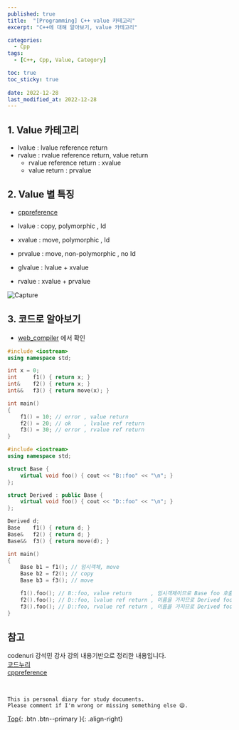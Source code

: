 ```yaml
---
published: true
title:  "[Programming] C++ value 카테고리"
excerpt: "C++에 대해 알아보기, value 카테고리"

categories:
  - Cpp
tags:
  - [C++, Cpp, Value, Category]

toc: true
toc_sticky: true
 
date: 2022-12-28
last_modified_at: 2022-12-28
---
```


## 1. Value 카테고리
- lvalue : lvalue reference return
- rvalue : rvalue reference return, value return
	- rvalue reference return : xvalue
	- value return : prvalue

## 2. Value 별 특징
- [cppreference](https://en.cppreference.com/w/cpp/language/value_category)
- lvalue  : copy, polymorphic	  , Id
- xvalue  : move, polymorphic	  , Id
- prvalue : move, non-polymorphic , no Id

- glvalue : lvalue + xvalue
- rvalue  : xvalue + prvalue

![Capture](https://user-images.githubusercontent.com/23397039/209789357-d5704d64-5924-4d3c-9a03-3eb9fad77e59.PNG)

## 3. 코드로 알아보기
- [web_compiler](https://godbolt.org/) 에서 확인

```cpp
#include <iostream>
using namespace std;

int x = 0;
int     f1() { return x; }
int&    f2() { return x; }
int&&   f3() { return move(x); }

int main()
{
    f1() = 10; // error , value return
    f2() = 20; // ok    , lvalue ref return
    f3() = 30; // error , rvalue ref return
}
```

```cpp
#include <iostream>
using namespace std;

struct Base {
    virtual void foo() { cout << "B::foo" << "\n"; }
};

struct Derived : public Base {
	virtual void foo() { cout << "D::foo" << "\n"; }
};

Derived d;
Base    f1() { return d; }
Base&   f2() { return d; }
Base&&  f3() { return move(d); }

int main()
{
    Base b1 = f1(); // 임시객체, move
    Base b2 = f2(); // copy
    Base b3 = f3(); // move

    f1().foo(); // B::foo, value return		 , 임시객체이므로 Base foo 호출
    f2().foo(); // D::foo, lvalue ref return , 이름을 가지므로 Derived foo 호출
    f3().foo(); // D::foo, rvalue ref return , 이름을 가지므로 Derived foo 호출
}
```

## 참고
codenuri 강석민 강사 강의 내용기반으로 정리한 내용입니다.  
[코드누리](https://github.com/codenuri)   
[cppreference](https://en.cppreference.com/w/cpp/language/value_category)

<br>

    This is personal diary for study documents.
    Please comment if I'm wrong or missing something else 😄. 

[Top](#){: .btn .btn--primary }{: .align-right}